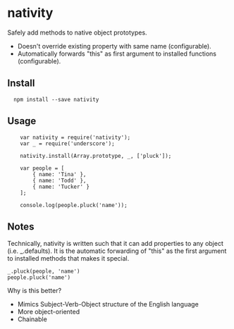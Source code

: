 # nativity
Safely add methods to native object prototypes. 

* Doesn't override existing property with same name (configurable).
* Automatically forwards "this" as first argument to installed functions (configurable).

## Install

	  npm install --save nativity

## Usage

		var nativity = require('nativity');
		var _ = require('underscore');

		nativity.install(Array.prototype, _, ['pluck']);

		var people = [
			{ name: 'Tina' },
			{ name: 'Todd' },
			{ name: 'Tucker' }
		];

		console.log(people.pluck('name'));

## Notes

Technically, nativity is written such that it can add properties to any object (i.e. _.defaults). It is the automatic forwarding of "this" as the first argument to installed methods that makes it special.

    _.pluck(people, 'name')
    people.pluck('name')

Why is this better?

* Mimics Subject-Verb-Object structure of the English language
* More object-oriented
* Chainable
